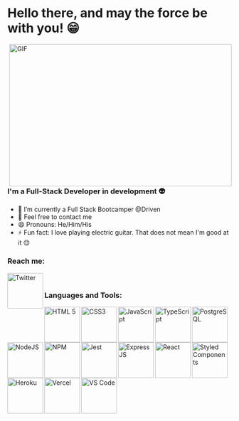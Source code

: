 # Hello there, and may the force be with you! 😁

 <img align="right" alt="GIF" src="https://c.tenor.com/izMON9ssKbAAAAAd/star-wars-obi-wan.gif" width="500" height="320" />


### I'm a Full-Stack Developer in development 👽
- 🌱 I’m currently a Full Stack Bootcamper @Driven
- 💬 Feel free to contact me
- 😄 Pronouns: He/Him/His
- ⚡ Fun fact: I love playing electric guitar. That does not mean I'm good at it 😊

### Reach me:

<img align="left" alt="Twitter" width="80px" src="https://img.shields.io/badge/Twitter-1DA1F2?style=for-the-badge&logo=twitter&logoColor=white" />

<br/>

### Languages and Tools:
<img align="left" alt="HTML 5" width="80px" src="https://img.shields.io/badge/HTML5-E34F26?style=for-the-badge&logo=html5&logoColor=white"/>
<img align="left" alt="CSS3" width="80px" src="https://img.shields.io/badge/CSS3-1572B6?style=for-the-badge&logo=css3&logoColor=white"/>
<img align="left" alt="JavaScript" width="80px" src="https://img.shields.io/badge/JavaScript-F7DF1E?style=for-the-badge&logo=javascript&logoColor=black"/>
<img align="left" alt="TypeScript" width="80px" src="https://img.shields.io/badge/TypeScript-007ACC?style=for-the-badge&logo=typescript&logoColor=white"/>
<img align="left" alt="PostgreSQL" width="80px" src="https://img.shields.io/badge/PostgreSQL-316192?style=for-the-badge&logo=postgresql&logoColor=white"/>
<img align="left" alt="NodeJS" width="80px" src="https://img.shields.io/badge/Node.js-339933?style=for-the-badge&logo=nodedotjs&logoColor=white"/>
<img align="left" alt="NPM" width="80px" src="https://img.shields.io/badge/npm-CB3837?style=for-the-badge&logo=npm&logoColor=white"/>
<img align="left" alt="Jest" width="80px" src="https://img.shields.io/badge/Jest-C21325?style=for-the-badge&logo=jest&logoColor=white"/>
<img align="left" alt="Express JS" width="80px" src="https://img.shields.io/badge/Express.js-000000?style=for-the-badge&logo=express&logoColor=white"/>
<img align="left" alt="React" width="80px" src="https://img.shields.io/badge/React-20232A?style=for-the-badge&logo=react&logoColor=61DAFB"/>
<img align="left" alt="Styled Components" width="80px" src="https://img.shields.io/badge/styled--components-DB7093?style=for-the-badge&logo=styled-components&logoColor=white"/>
<img align="left" alt="Heroku" width="80px" src="https://img.shields.io/badge/Heroku-430098?style=for-the-badge&logo=heroku&logoColor=white"/>
<img align="left" alt="Vercel" width="80px" src="https://img.shields.io/badge/Vercel-000000?style=for-the-badge&logo=vercel&logoColor=white"/>
<img align="left" alt="VS Code" width="80px" src="https://img.shields.io/badge/Visual_Studio_Code-0078D4?style=for-the-badge&logo=visual%20studio%20code&logoColor=white"/>



